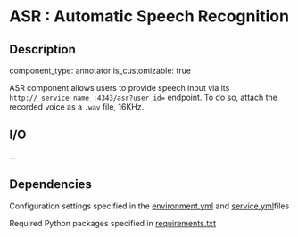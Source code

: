 # ASR : Automatic Speech Recognition

## Description
component_type: annotator
is_customizable: true

ASR component allows users to provide speech input via its `http://_service_name_:4343/asr?user_id=` endpoint.  To do so, attach the recorded voice as a `.wav` file, 16KHz. 

## I/O
...

## Dependencies

Configuration settings specified in the [environment.yml](service_configs/asr/environment.yml) and [service.yml](service_configs/asr/service.yml)files

Required Python packages specified in [requirements.txt](requirements.txt)